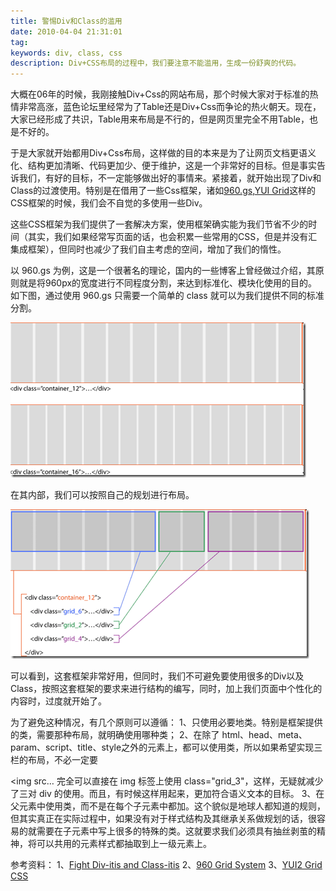 ```yaml
---
title: 警惕Div和Class的滥用
date: 2010-04-04 21:31:01
tag: 
keywords: div, class, css
description: Div+CSS布局的过程中，我们要注意不能滥用，生成一份舒爽的代码。
---
```


大概在06年的时候，我刚接触Div+Css的网站布局，那个时候大家对于标准的热情非常高涨，蓝色论坛里经常为了Table还是Div+Css而争论的热火朝天。现在，大家已经形成了共识，Table用来布局是不行的，但是网页里完全不用Table，也是不好的。

于是大家就开始都用Div+Css布局，这样做的目的本来是为了让网页文档更语义化、结构更加清晰、代码更加少、便于维护，这是一个非常好的目标。但是事实告诉我们，有好的目标，不一定能够做出好的事情来。紧接着，就开始出现了Div和Class的过渡使用。特别是在借用了一些Css框架，诸如[960.gs](http://960.gs/),[YUI Grid](http://developer.yahoo.com/yui/grids/)这样的CSS框架的时候，我们会不自觉的多使用一些Div。

这些CSS框架为我们提供了一套解决方案，使用框架确实能为我们节省不少的时间（其实，我们如果经常写页面的话，也会积累一些常用的CSS，但是并没有汇集成框架），但同时也减少了我们自主考虑的空间，增加了我们的惰性。

以 960.gs 为例，这是一个很著名的理论，国内的一些博客上曾经做过介绍，其原则就是将960px的宽度进行不同程度分割，来达到标准化、模块化使用的目的。如下图，通过使用 960.gs 只需要一个简单的 class 就可以为我们提供不同的标准分割。

![](20100404-div-css/image_thumb.png)

在其内部，我们可以按照自己的规划进行布局。

![](20100404-div-css/image_thumb_1.png)

可以看到，这套框架非常好用，但同时，我们不可避免要使用很多的Div以及Class，按照这套框架的要求来进行结构的编写，同时，加上我们页面中个性化的内容时，过度就开始了。

为了避免这种情况，有几个原则可以遵循：
1、只使用必要地类。特别是框架提供的类，需要那种布局，就明确使用哪种类；
2、在除了 html、head、meta、param、script、title、style之外的元素上，都可以使用类，所以如果希望实现三栏的布局，不必一定要 <div class="grid_3"><img src… 完全可以直接在 img 标签上使用 class="grid_3"，这样，无疑就减少了三对 div 的使用。而且，有时候这样用起来，更加符合语义文本的目标。
3、在父元素中使用类，而不是在每个子元素中都加。这个貌似是地球人都知道的规则，但其实真正在实际过程中，如果没有对于样式结构及其继承关系做规划的话，很容易的就需要在子元素中写上很多的特殊的类。这就要求我们必须具有抽丝剥茧的精神，将可以共用的元素样式都抽取到上一级元素上。

参考资料：
1、[Fight Div-itis and Class-itis](http://www.webdesignerdepot.com/2010/03/fight-div-itis-and-class-itis-with-the-960-grid-system/)
2、[960 Grid System](http://960.gs/)
3、[YUI2 Grid CSS](http://developer.yahoo.com/yui/grids/)













